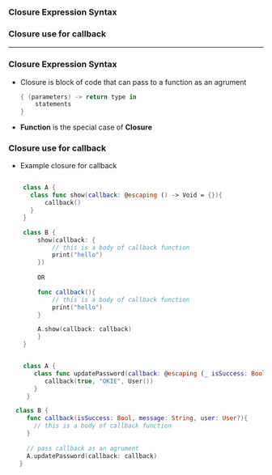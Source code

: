### Closure Expression Syntax
### Closure use for callback

--------------------------------------

### Closure Expression Syntax

- Closure is block of code that can pass to a function as an agrument

  ```swift
  { (parameters) -> return type in
      statements
  }
  ```

- **Function** is the special case of **Closure**

### Closure use for callback
- Example closure for callback

```swift

    class A {
      class func show(callback: @escaping () -> Void = {}){
          callback()
      }
    }

    class B {
        show(callback: {
            // this is a body of callback function
            print("hello")
        })
    
        OR

        func callback(){
            // this is a body of callback function
            print("hello")
        }

        A.show(callback: callback)
        }
    }
```

```swift

    class A {
       class func updatePassword(callback: @escaping (_ isSuccess: Bool, _ message: String, _ user: User?) -> Void) {
          callback(true, "OKIE", User())
       }
     }

  class B {
     func callback(isSuccess: Bool, message: String, user: User?){
       // this is a body of callback function
     }
     
     // pass callback as an agrument
     A.updatePassword(callback: callback)
   }

```
